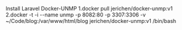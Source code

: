 Install Laravel Docker-UNMP
1.docker pull jerichen/docker-unmp:v1 <br/>
2.docker -t -i --name unmp -p 8082:80 -p 3307:3306 -v ~/Code/blog:/var/www/html/blog jerichen/docker-unmp:v1 /bin/bash
